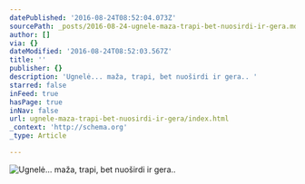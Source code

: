 ```yaml
---
datePublished: '2016-08-24T08:52:04.073Z'
sourcePath: _posts/2016-08-24-ugnele-maza-trapi-bet-nuosirdi-ir-gera.md
author: []
via: {}
dateModified: '2016-08-24T08:52:03.567Z'
title: ''
publisher: {}
description: 'Ugnelė... maža, trapi, bet nuoširdi ir gera.. '
starred: false
inFeed: true
hasPage: true
inNav: false
url: ugnele-maza-trapi-bet-nuosirdi-ir-gera/index.html
_context: 'http://schema.org'
_type: Article

---
```

![Ugnelė... maža, trapi, bet nuoširdi ir gera.. ](https://the-grid-user-content.s3-us-west-2.amazonaws.com/dd4ef9b9-304a-4a90-9002-4a1661fead4f.jpg)